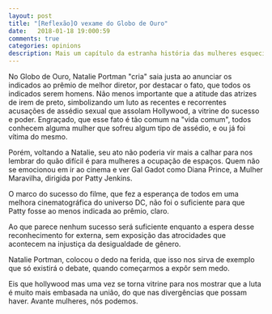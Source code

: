 ```yaml
---
layout: post
title: "[Reflexão]O vexame do Globo de Ouro"
date:   2018-01-18 19:000:59
comments: true
categories: opinions
description: Mais um capítulo da estranha história das mulheres esquecidas
---
```


No Globo de Ouro, Natalie Portman "cria" saia justa ao anunciar os indicados ao prêmio de melhor diretor, por destacar o fato, que todos os indicados serem homens. Não menos importante que a atitude das atrizes de irem de preto, simbolizando um luto as recentes e recorrentes acusações de assédio sexual que assolam Hollywood, a vitrine do sucesso e poder. Engraçado, que esse fato é tão comum na "vida comum", todos conhecem alguma mulher que sofreu algum tipo de assédio, e ou já foi vítima do mesmo.

Porém, voltando a Natalie, seu ato não poderia vir mais a calhar para nos lembrar do quão difícil é para mulheres a ocupação de espaços. Quem não se emocionou em ir ao cinema e ver Gal Gadot como Diana Prince, a Mulher Maravilha, dirigida por Patty Jenkins.

O marco do sucesso do filme, que fez a esperança de todos em uma melhora cinematográfica do universo DC, não foi o suficiente para que Patty fosse ao menos indicada ao prêmio, claro.

Ao que parece nenhum sucesso será suficiente enquanto a espera desse reconhecimento for externa, sem exposição das atrocidades que acontecem na injustiça da desigualdade de gênero.

Natalie Portman, colocou o dedo na ferida, que isso nos sirva de exemplo que só existirá o debate, quando começarmos a expôr sem medo.

Eis que hollywood mas uma vez se torna vitrine para nos mostrar que a luta é muito mais embasada na união, do que nas divergências que possam haver. Avante mulheres, nós podemos.
